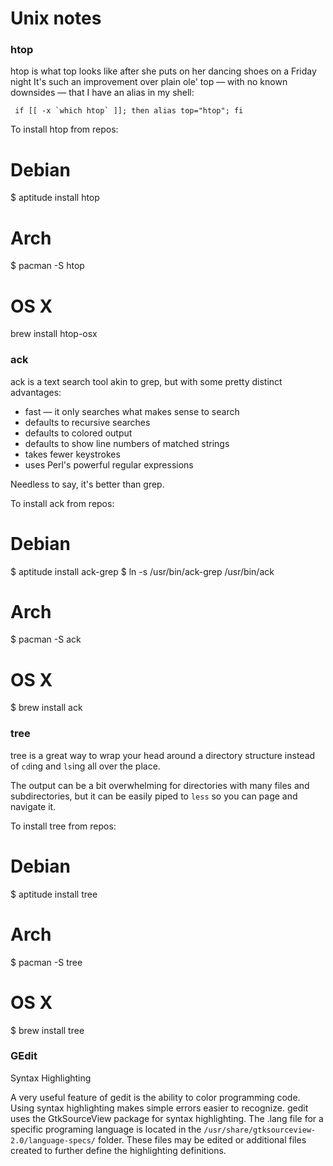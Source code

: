 # Unix notes

### htop
htop is what top looks like after she puts on her dancing shoes on a Friday night
It's such an improvement over plain ole' top — with no known downsides — that I have an alias in my shell:

     if [[ -x `which htop` ]]; then alias top="htop"; fi

To install htop from repos:

   # Debian
   $ aptitude install htop
   # Arch
   $ pacman -S htop
   # OS X
   brew install htop-osx

### ack

ack is a text search tool akin to grep, but with some pretty distinct advantages:

- fast — it only searches what makes sense to search
- defaults to recursive searches
- defaults to colored output
- defaults to show line numbers of matched strings
- takes fewer keystrokes
- uses Perl's powerful regular expressions

Needless to say, it's better than grep.

To install ack from repos:

   # Debian
   $ aptitude install ack-grep
   $ ln -s /usr/bin/ack-grep /usr/bin/ack
   # Arch
   $ pacman -S ack
   # OS X
   $ brew install ack

### tree

tree is a great way to wrap your head around a directory structure instead of `cd`ing and `ls`ing all over the place.

The output can be a bit overwhelming for directories with many files and subdirectories, but it can be easily piped to `less` so you can page and navigate it.

To install tree from repos:

   # Debian
   $ aptitude install tree
   # Arch
   $ pacman -S tree
   # OS X
   $ brew install tree

### GEdit
Syntax Highlighting

A very useful feature of gedit is the ability to color programming code. Using syntax highlighting makes simple errors easier to recognize. gedit uses the GtkSourceView package for syntax highlighting. The .lang file for a specific programing language is located in the `/usr/share/gtksourceview-2.0/language-specs/` folder. These files may be edited or additional files created to further define the highlighting definitions.
